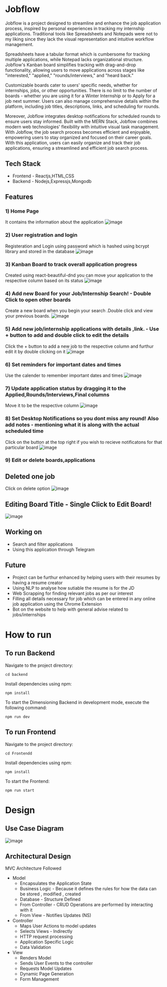 # Jobflow

Jobflow is a project designed to streamline and enhance the job application process, inspired by personal experiences in tracking my internship applications. Traditional tools like Spreadsheets and Notepads were not to my liking since they lack the visual representation and intuitive workflow management.

Spreadsheets have a tabular format which is cumbersome for tracking multiple applications, while Notepad lacks organizational structure. Jobflow's Kanban board simplifies tracking with drag-and-drop functionality, allowing users to move applications across stages like "interested," "applied," "rounds/interviews," and "heard back."

Customizable boards cater to users' specific needs, whether for internships, jobs, or other opportunities. There is no limit to the number of boards - whether you are using it for a Winter Internship or to Apply for a job next summer. Users can also manage comprehensive details within the platform, including job titles, descriptions, links, and scheduling for rounds.

Moreover, Jobflow integrates desktop notifications for scheduled rounds to ensure users stay informed. Built with the MERN Stack, Jobflow combines modern web technologies' flexibility with intuitive visual task management. With Jobflow, the job search process becomes efficient and enjoyable, empowering users to stay organized and focused on their career goals.
With this application, users can easily organize and track their job applications, ensuring a streamlined and efficient job search process.

## Tech Stack
+ Frontend - Reactjs,HTML,CSS
+ Backend - Nodejs,Expressjs,Mongodb
## Features
### 1) Home Page
It contains the information about the application
![image](https://github.com/ap766/Jobflow/assets/79255079/c1ff5145-67d4-4198-9666-ae0911f71554)
### 2) User registration and login
Registeration and Login using password which is hashed using bcrypt library and stored in the database
![image](https://github.com/ap766/Jobflow/assets/79255079/2adaef3e-1bf4-497a-a07d-42f3fe41faab)
### 3) Kanban Board to track overall application progress
Created using react-beautiful-dnd you can move your application to the respective column based on its status
![image](https://github.com/ap766/Jobflow/assets/79255079/9b5ae87a-a5bb-497d-bb1b-aa57949d1da6)
### 4) Add new Board for your Job/Internship Search! - Double Click to open other boards
Create a new board when you begin your search .Double click and view your previous boards.
![image](https://github.com/ap766/Jobflow/assets/79255079/5e875cf6-5e9e-48c0-8352-bfc4a13b34cd)
### 5) Add new job/internship applications with details ,link. - Use + button to add and double click to edit the details
Click the + button to add a new job to the respective column and furthur edit it by double clicking on it 
![image](https://github.com/ap766/Jobflow/assets/79255079/79119779-0f10-4453-9ca2-be5e375671d5)
### 6) Set reminders for important dates and times
Use the calender to remember important dates and times
![image](https://github.com/ap766/Jobflow/assets/79255079/3b3e4699-c15b-4f86-9c52-9f5b5996370b)
### 7) Update application status by dragging it to the Applied,Rounds/Interviews,Final columns
Move it to be the respective column
![image](https://github.com/ap766/Jobflow/assets/79255079/be918d12-4c27-4203-ac40-8567eb35ebf0)
### 8) Set Desktop Notifications so you dont miss any round! Also add notes - mentioning what it is along with the actual scheduled time
Click on the button at the top right if you wish to recieve notificatons for that particular board
![image](https://github.com/ap766/Jobflow/assets/79255079/287f3b53-de88-45ca-a022-a6b5f3a9b359)
### 9) Edit or delete boards,applications

## Deleted one job
Click on delete option
![image](https://github.com/ap766/Jobflow/assets/79255079/25af3bbc-2062-42e5-b2d6-44d859cc8db7)
## Editing Board Title - Single Click to Edit Board!
![image](https://github.com/ap766/Jobflow/assets/79255079/e84fb895-4521-4f93-b922-a74c681a7c1b)


## Working on
+ Search and filter applications
+ Using this application through Telegram
  
## Future
+ Project can be furthur enhanced by helping users with their resumes by having a resume creator
+ Using NLP to analyse how sutiable the resume is for the JD
+ Web Scrapping for finding relevant jobs as per our interest
+ Filling all details necessary for job which can be entered in any online job application using the Chrome Extension
+ Bot on the website to help with general advise related to jobs/internships

# How to run 
## To run Backend
Navigate to the project directory:

`cd backend`

Install dependencies using npm:

`npm install`

To start the Dimensioning Backend in development mode, execute the following command:

`npm run dev`

## To run Frontend
Navigate to the project directory:

`cd Frontendd`

Install dependencies using npm:

`npm install`

To start the Frontend:

`npm run start`

# Design
## Use Case Diagram
![image](https://github.com/user-attachments/assets/efcf51d2-64ef-471a-aaa5-686830a92811)

## Architectural Design 
MVC Architecture Followed
+ Model
   + Encapsulates the Application State
   + Business Logic - Because it defines the rules for how the data can be stored , modified , created
   + Database - Structure Defined
   + From Controller - CRUD Operations are performed by interacting with it
   + From View - Notifies Updates (NS)
+ Controller
   + Maps User Actions to model updates
   + Selects Views - Indirectly
   + HTTP request processing
   + Application Specific Logic
   + Data Validation
+ View
   + Renders Model
   + Sends User Events to the controller
   + Requests Model Updates
   + Dynamic Page Generation 
   + Form Management
  

    

